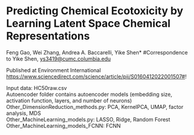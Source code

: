 # Predicting Chemical Ecotoxicity by Learning Latent Space Chemical Representations
Feng Gao, Wei Zhang, Andrea A. Baccarelli, Yike Shen*
#Correspondence to Yike Shen, ys3419@cumc.columbia.edu

Published at Environment International
https://www.sciencedirect.com/science/article/pii/S0160412022001507#!

Input data: HC50raw.csv \
Autoencoder folder contains autoencoder models (embedding size, activation function, layers, and number of neurons) \
Other_DimensionReduction_methods.py: PCA, KernelPCA, UMAP, factor analysis, MDS \
Other_MachineLearning_models.py: LASSO, Ridge, Random Forest \
Other_MachineLearning_models_FCNN: FCNN
